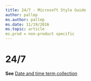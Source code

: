 ```yaml
---
title: 24/7 - Microsoft Style Guide
author: pallep
ms.author: pallep
ms.date: 11/19/2016
ms.topic: article
ms.prod = non-product specific
---
```


# 24/7

**See** [Date and time term collection](/style-guide/a-z-word-list-term-collections/term-collections/date-time-terms)
